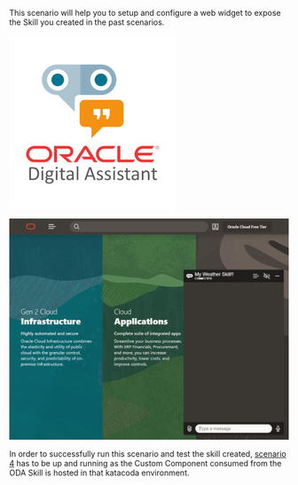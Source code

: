 
This scenario will help you to setup and configure a web widget to expose the Skill you created in the past scenarios.

![Oracle Digital Assistant Logo](assets/oda-sticker.jpg)

![Oracle Digital Assistant widget](assets/widget-intro.jpg)

In order to successfully run this scenario and test the skill created, [scenario 4](https://www.katacoda.com/rsantrod/scenarios/oda04-skill-custom-components) has to be up and running as the Custom Component consumed from the ODA Skill is hosted in that katacoda environment.

